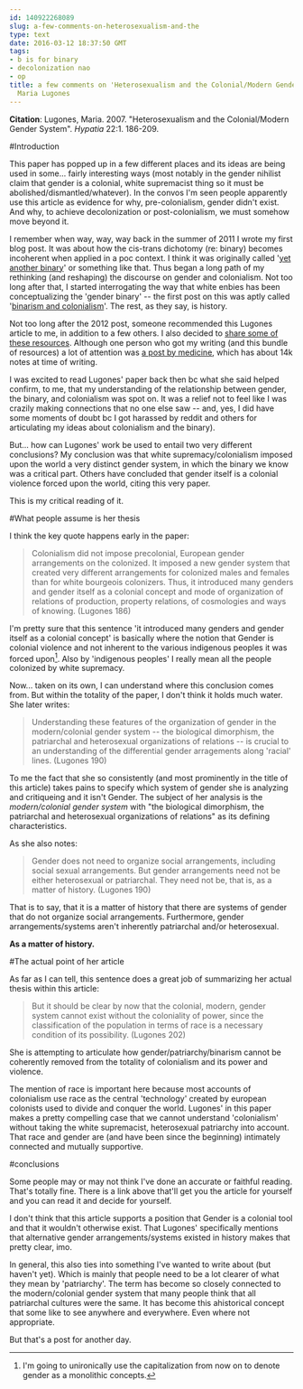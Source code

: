 ```yaml
---
id: 140922268089
slug: a-few-comments-on-heterosexualism-and-the
type: text
date: 2016-03-12 18:37:50 GMT
tags:
- b is for binary
- decolonization nao
- op
title: a few comments on 'Heterosexualism and the Colonial/Modern Gender System' by
  Maria Lugones
---
```

**Citation**: Lugones, Maria. 2007. "Heterosexualism and the Colonial/Modern Gender System". _Hypatia_ 22:1. 186-209.

#Introduction

This paper has popped up in a few different places and its ideas are being used in some... fairly interesting ways (most notably in the gender nihilist claim that gender is a colonial, white supremacist thing so it must be abolished/dismantled/whatever). In the convos I'm seen people apparently use this article as evidence for why, pre-colonialism, gender didn't exist. And why, to achieve decolonization or post-colonialism, we must somehow move beyond it.

I remember when way, way, way back in the summer of 2011 I wrote my first blog post. It was about how the cis-trans dichotomy (re: binary) becomes incoherent when applied in a poc context. I think it was originally called '[yet another binary][yab]' or something like that. Thus began a long path of my rethinking (and reshaping) the discourse on gender and colonialism. Not too long after that, I started interrogating the way that white enbies has been conceptualizing the 'gender binary' -- the first post on this was aptly called '[binarism and colonialism][bac]'. The rest, as they say, is history.

Not too long after the 2012 post, someone recommended this Lugones article to me, in addition to a few others. I also decided to [share some of these resources][share]. Although one person who got my writing (and this bundle of resources) a lot of attention was [a post by medicine][medicine], which has about 14k notes at time of writing.

I was excited to read Lugones' paper back then bc what she said helped confirm, to me, that my understanding of the relationship between gender, the binary, and colonialism was spot on. It was a relief not to feel like I was crazily making connections that no one else saw -- and, yes, I did have some moments of doubt bc I got harassed by reddit and others for articulating my ideas about colonialism and the binary). 

But... how can Lugones' work be used to entail two very different conclusions? My conclusion was that white supremacy/colonialism imposed upon the world a very distinct gender system, in which the binary we know was a critical part. Others have concluded that gender itself is a colonial violence forced upon the world, citing this very paper.

This is my critical reading of it.

<!-- more -->

#What people assume is her thesis

I think the key quote happens early in the paper:

> Colonialism did not impose precolonial, European gender arrangements on the colonized. It imposed a new gender system that created very different arrangements for colonized males and females than for white bourgeois colonizers. Thus, it introduced many genders and gender itself as a colonial concept and mode of organization of relations of production, property relations, of cosmologies and ways of knowing. (Lugones 186)

I'm pretty sure that this sentence 'it introduced many genders and gender itself as a colonial concept' is basically where the notion that Gender is colonial violence and not inherent to the various indigenous peoples it was forced upon[^irony]. Also by 'indigenous peoples' I really mean all the people colonized by white supremacy.

Now... taken on its own, I can understand where this conclusion comes from. But within the totality of the paper, I don't think it holds much water. She later writes:

> Understanding these features of the organization of gender in the modern/colonial gender system -- the biological dimorphism, the patriarchal and heterosexual organizations of relations -- is crucial to an understanding of the differential gender arragements along 'racial' lines. (Lugones 190)

To me the fact that she so consistently (and most prominently in the title of this article) takes pains to specify which system of gender she is analyzing and critiqueing and it isn't Gender. The subject of her analysis is the _modern/colonial gender system_ with "the biological dimorphism, the patriarchal and heterosexual organizations of relations" as its defining characteristics.

As she also notes:

> Gender does not need to organize social arrangements, including social sexual arrangements. But gender arrangements need not be either heterosexual or patriarchal. They need not be, that is, as a matter of history. (Lugones 190)

That is to say, that it is a matter of history that there are systems of gender that do not organize social arrangements. Furthermore, gender arrangements/systems aren't inherently patriarchal and/or heterosexual.

**As a matter of history.**

#The actual point of her article

As far as I can tell, this sentence does a great job of summarizing her actual thesis within this article:

> But it should be clear by now that the colonial, modern, gender system cannot exist without the coloniality of power, since the classification of the population in terms of race is a necessary condition of its possibility. (Lugones 202)

She is attempting to articulate how gender/patriarchy/binarism cannot be coherently removed from the totality of colonialism and its power and violence.

The mention of race is important here because most accounts of colonialism use race as the central 'technology' created by european colonists used to divide and conquer the world. Lugones' in this paper makes a pretty compelling case that we cannot understand 'colonialism' without taking the white supremacist, heterosexual patriarchy into account. That race and gender are (and have been since the beginning) intimately connected and mutually supportive.

#conclusions

Some people may or may not think I've done an accurate or faithful reading. That's totally fine. There is a link above that'll get you the article for yourself and you can read it and decide for yourself.

I don't think that this article supports a position that Gender is a colonial tool and that it wouldn't otherwise exist. That Lugones' specifically mentions that alternative gender arrangements/systems existed in history makes that pretty clear, imo.

In general, this also ties into something I've wanted to write about (but haven't yet). Which is mainly that people need to be a lot clearer of what they mean by 'patriarchy'. The term has become so closely connected to the modern/colonial gender system that many people think that all patriarchal cultures were the same. It has become this ahistorical concept that some like to see anywhere and everywhere. Even where not appropriate. 

But that's a post for another day.

[^irony]: I'm going to unironically use the capitalization from now on to denote gender as a monolithic concepts.

[yab]: http://syx.pw/1LiXCiN
[bac]: http://syx.pw/1nFnxpz
[share]: http://syx.pw/1nFnIRB
[medicine]: http://medicine.tumblr.com/post/80707123522/analyses-on-the-colonial-gender-system